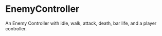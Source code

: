 # EnemyController
An Enemy Controller with idle, walk, attack, death, bar life, and a player controller.
